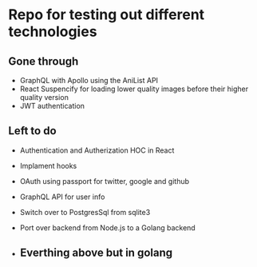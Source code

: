 # Repo for testing out different technologies

## Gone through
- GraphQL with Apollo using the AniList API
- React Suspencify for loading lower quality images before their higher quality version
- JWT authentication

## Left to do
- Authentication and Autherization HOC in React
- Implament hooks
- OAuth using passport for twitter, google and github
- GraphQL API for user info
- Switch over to PostgresSql from sqlite3
- Port over backend from Node.js to a Golang backend

- ## Everthing above but in golang
